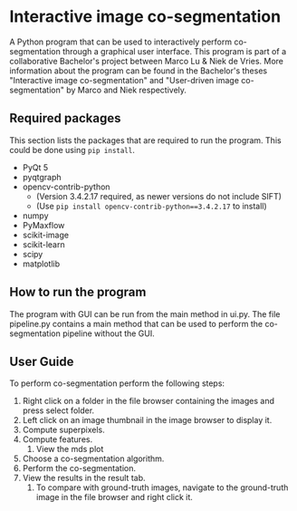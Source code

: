 # Interactive image co-segmentation
A Python program that can be used to interactively perform co-segmentation through a graphical user interface. This program is part of a collaborative Bachelor's project between Marco Lu & Niek de Vries. More information about the program can be found in the Bachelor's theses "Interactive image co-segmentation" and "User-driven image co-segmentation" by Marco and Niek respectively.

## Required packages
This section lists the packages that are required to run the program. This could be done using `pip install`.
* PyQt 5
* pyqtgraph
* opencv-contrib-python 
   * (Version 3.4.2.17 required, as newer versions do not include SIFT)
   * (Use `pip install opencv-contrib-python==3.4.2.17` to install)
* numpy
* PyMaxflow
* scikit-image
* scikit-learn
* scipy
* matplotlib

## How to run the program
The program with GUI can be run from the main method in ui.py.
The file pipeline.py contains a main method that can be used to perform the co-segmentation pipeline without the GUI.

## User Guide
To perform co-segmentation perform the following steps:
1. Right click on a folder in the file browser containing the images and press select folder.
1. Left click on an image thumbnail in the image browser to display it.
1. Compute superpixels.
1. Compute features.
   1. View the mds plot
1. Choose a co-segmentation algorithm.
1. Perform the co-segmentation.
1. View the results in the result tab.
   1. To compare with ground-truth images, navigate to the ground-truth image in the file browser and right click it.
